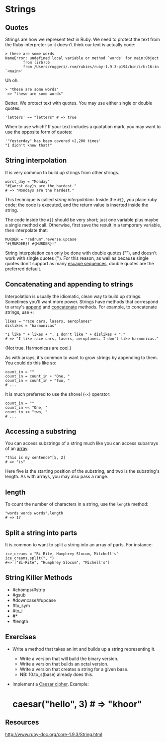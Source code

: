 # Strings

## Quotes

Strings are how we represent text in Ruby. We need to protect the text
from the Ruby interpreter so it doesn't think our text is actually
code:

    > these are some words
    NameError: undefined local variable or method `words' for main:Object
            from (irb):6
            from /Users/ruggeri/.rvm/rubies/ruby-1.9.3-p194/bin/irb:16:in `<main>'

Uh oh.

    > "these are some words"
     => "these are some words"

Better. We protect text with quotes. You may use either single or
double quotes:

    'letters' == "letters" # => true

When to use which? If your text includes a quotation mark, you may
want to use the opposite form of quotes:

    '"Yesterday" has been covered >2,200 times'
    "I didn't know that!"

## String interpolation

It is very common to build up strings from other strings.

    worst_day = "Monday"
    "#{worst_day}s are the hardest."
    # => "Mondays are the hardest."

This technique is called *string interpolation*. Inside the `#{}`, you place
ruby code; the code is executed, and the return value is inserted
inside the string.

The code inside the `#{}` should be very short; just one variable plus
maybe a single method call. Otherwise, first save the result in a
temporary variable, then interpolate that:

    MURDER = "redrum".reverse.upcase
    "#{MURDER}! #{MURDER}!"
    
String interpolation can only be done with double quotes (""), and doesn't
work with single quotes (''). For this reason, as well as because single
quotes don't support as many [escape
sequences](http://en.wikibooks.org/wiki/Ruby_Programming/Strings#Escape_sequences),
double quotes are the preferred default.

## Concatenating and appending to strings

Interpolation is usually the idiomatic, clean way to build up
strings. Sometimes you'll want more power. Strings have methods that
correspond to array's [append](array.md#append) and
[concatenate](array.md#concatenate) methods. For example, to
concatenate strings, use `+`:

    likes = "race cars, lasers, aeroplanes"
    dislikes = "harmonicas"
    
    "I like " + likes + ". I don't like " + dislikes + "."
    # => "I like race cars, lasers, aeroplanes. I don't like harmonicas."

(Not true. Harmonicas are cool.)

As with arrays, it's common to want to grow strings by appending to
them. You could do this like so:

    count_in = ""
    count_in = count_in + "One, "
    count_in = count_in + "two, "
    # ...

It is much preferred to use the shovel (`<<`) operator:

    count_in = ""
    count_in << "One, "
    count_in << "two, "
    # ...

## Accessing a substring

You can access substrings of a string much like you can access
subarrays of an [array](array.md#subarray).

    "this is my sentence"[5, 2]
    # => "is"

Here five is the starting position of the substring, and two is the
substring's length. As with arrays, you may also pass a range.

## length

To count the number of characters in a string, use the `length`
method:

    "words words words".length
    # => 17

## Split a string into parts

It is common to want to split a string into an array of parts. For
instance:

    ice_creams = "Bi-Rite, Humphrey Slocum, Mitchell's"
    ice_creams.split(", ")
    #=> ["Bi-Rite", "Humphrey Slocum", "Michell's"]

## String Killer Methods
* #chomps/#strip
* #gsub
* #downcase/#upcase
* #to_sym
* #to_i
* #*
* #length

## Exercises

* Write a method that takes an int and builds up a string representing
  it.
  * Write a version that will build the binary version.
  * Write a version that builds an octal version.
  * Write a version that creates a string for a given base.
  * NB: 10.to_s(base) already does this.
  
* Implement a [Caesar cipher](http://en.wikipedia.org/wiki/Caesar_cipher).
  Example:
    # caesar("hello", 3) # => "khoor"

## Resources
http://www.ruby-doc.org/core-1.9.3/String.html
